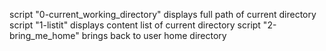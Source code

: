 script "0-current_working_directory" displays full path of current directory
script "1-listit" displays content list of current directory
script "2-bring_me_home" brings back to user home directory
